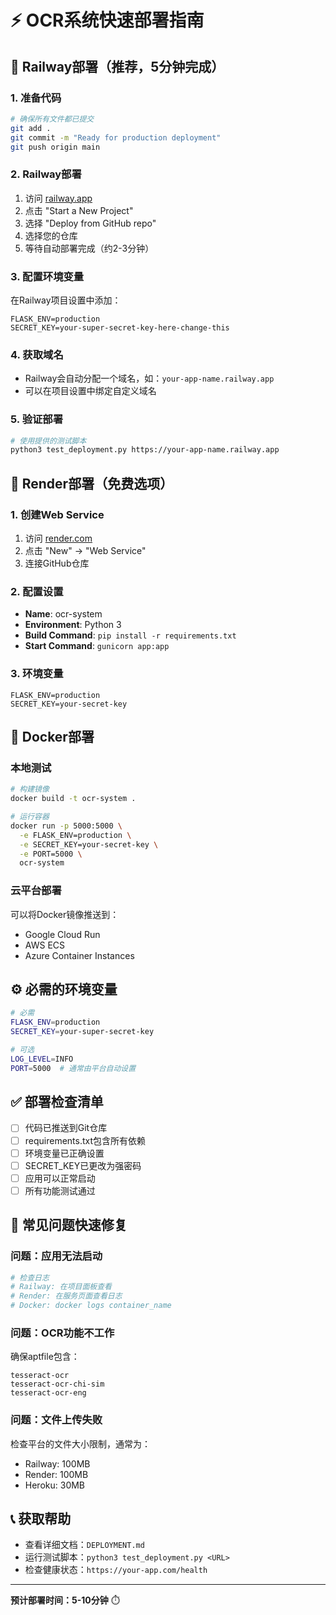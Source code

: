 # ⚡ OCR系统快速部署指南

## 🚀 Railway部署（推荐，5分钟完成）

### 1. 准备代码
```bash
# 确保所有文件都已提交
git add .
git commit -m "Ready for production deployment"
git push origin main
```

### 2. Railway部署
1. 访问 [railway.app](https://railway.app)
2. 点击 "Start a New Project"
3. 选择 "Deploy from GitHub repo"
4. 选择您的仓库
5. 等待自动部署完成（约2-3分钟）

### 3. 配置环境变量
在Railway项目设置中添加：
```
FLASK_ENV=production
SECRET_KEY=your-super-secret-key-here-change-this
```

### 4. 获取域名
- Railway会自动分配一个域名，如：`your-app-name.railway.app`
- 可以在项目设置中绑定自定义域名

### 5. 验证部署
```bash
# 使用提供的测试脚本
python3 test_deployment.py https://your-app-name.railway.app
```

## 🎨 Render部署（免费选项）

### 1. 创建Web Service
1. 访问 [render.com](https://render.com)
2. 点击 "New" → "Web Service"
3. 连接GitHub仓库

### 2. 配置设置
- **Name**: ocr-system
- **Environment**: Python 3
- **Build Command**: `pip install -r requirements.txt`
- **Start Command**: `gunicorn app:app`

### 3. 环境变量
```
FLASK_ENV=production
SECRET_KEY=your-secret-key
```

## 🐳 Docker部署

### 本地测试
```bash
# 构建镜像
docker build -t ocr-system .

# 运行容器
docker run -p 5000:5000 \
  -e FLASK_ENV=production \
  -e SECRET_KEY=your-secret-key \
  -e PORT=5000 \
  ocr-system
```

### 云平台部署
可以将Docker镜像推送到：
- Google Cloud Run
- AWS ECS
- Azure Container Instances

## ⚙️ 必需的环境变量

```bash
# 必需
FLASK_ENV=production
SECRET_KEY=your-super-secret-key

# 可选
LOG_LEVEL=INFO
PORT=5000  # 通常由平台自动设置
```

## ✅ 部署检查清单

- [ ] 代码已推送到Git仓库
- [ ] requirements.txt包含所有依赖
- [ ] 环境变量已正确设置
- [ ] SECRET_KEY已更改为强密码
- [ ] 应用可以正常启动
- [ ] 所有功能测试通过

## 🔧 常见问题快速修复

### 问题：应用无法启动
```bash
# 检查日志
# Railway: 在项目面板查看
# Render: 在服务页面查看日志
# Docker: docker logs container_name
```

### 问题：OCR功能不工作
确保aptfile包含：
```
tesseract-ocr
tesseract-ocr-chi-sim
tesseract-ocr-eng
```

### 问题：文件上传失败
检查平台的文件大小限制，通常为：
- Railway: 100MB
- Render: 100MB
- Heroku: 30MB

## 📞 获取帮助

- 查看详细文档：`DEPLOYMENT.md`
- 运行测试脚本：`python3 test_deployment.py <URL>`
- 检查健康状态：`https://your-app.com/health`

---
**预计部署时间：5-10分钟** ⏱️
